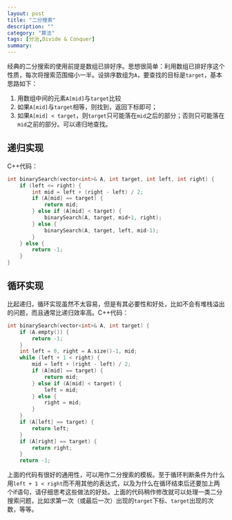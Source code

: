 ```yaml
---
layout: post
title: "二分搜索"
description: ""
category: "算法"
tags: [分治,Divide & Conquer]
summary:
---
```


经典的二分搜索的使用前提是数组已排好序。思想很简单：利用数组已排好序这个性质，每次将搜索范围缩小一半。设排序数组为`A`，要查找的目标是`target`，基本思路如下：
1. 用数组中间的元素`A[mid]`与`target`比较
2. 如果`A[mid]`与`target`相等，则找到，返回下标即可；
3. 如果`A[mid] < target`，则`target`只可能落在`mid`之后的部分；否则只可能落在`mid`之前的部分。可以递归地查找。

## 递归实现

C++代码：

```c++
int binarySearch(vector<int>& A, int target, int left, int right) {
	if (left <= right) {
    	int mid = left + (right - left) / 2;
    	if (A[mid] == target) {
    		return mid;
    	} else if (A[mid] < target) {
    		binarySearch(A, target, mid+1, right);
    	} else {
    		binarySearch(A, target, left, mid-1);
    	}
	} else {
		return -1;
	}
}
```

## 循环实现
比起递归，循环实现虽然不太容易，但是有其必要性和好处，比如不会有堆栈溢出的问题，而且通常比递归效率高。C++代码：

```c++
int binarySearch(vector<int>& A, int target) {
    if (A.empty()) {
        return -1;
    }
    int left = 0, right = A.size()-1, mid;
    while (left + 1 < right) {
        mid = left + (right - left) / 2;
        if (A[mid] == target) {
            return mid;
        } else if (A[mid] < target) {
            left = mid;
        } else {
            right = mid;
        }
    }
    if (A[left] == target) {
        return left;
    }
    if (A[right] == target) {
        return right;
    }
    return -1;

```

上面的代码有很好的通用性，可以用作二分搜索的模板。至于循环判断条件为什么用`left + 1 < right`而不用其他的表达式，以及为什么在循环结束后还要加上两个if语句，请仔细思考这些做法的好处。上面的代码稍作修改就可以处理一类二分搜索问题，比如求第一次（或最后一次）出现的`target`下标、`target`出现的次数，等等。